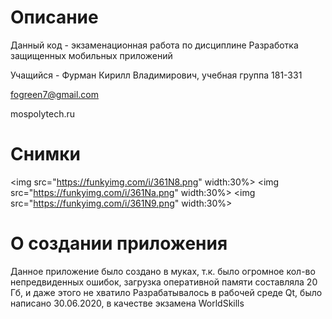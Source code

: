 # Описание

Данный код - экзаменационная работа по дисциплине Разработка защищенных мобильных приложений

Учащийся - Фурман Кирилл Владимирович, учебная группа 181-331

fogreen7@gmail.com

mospolytech.ru

# Снимки

<img src="https://funkyimg.com/i/361N8.png" width:30%>
<img src="https://funkyimg.com/i/361Na.png" width:30%>
<img src="https://funkyimg.com/i/361N9.png" width:30%>

# О создании приложения

Данное приложение было создано в муках, т.к. было огромное кол-во непредвиденных ошибок, загрузка оперативной памяти составляла 20 Гб, и даже этого не хватило
Разрабатывалось в рабочей среде Qt, было написано 30.06.2020, в качестве экзамена WorldSkills
